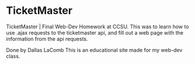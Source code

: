 # TicketMaster
TicketMaster | Final Web-Dev Homework at CCSU. This was to learn how to use .ajax requests to the ticketmaster api, and fill out a web page with the information from the api requests.

Done by Dallas LaComb
This is an educational site made for my web-dev class. 
